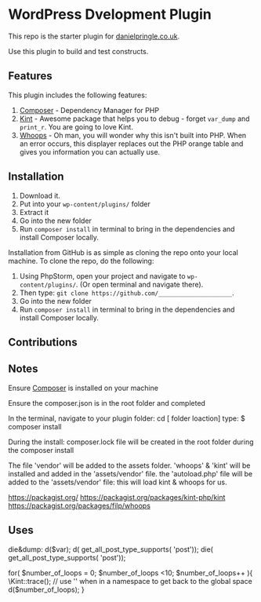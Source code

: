# WordPress Dvelopment Plugin

This repo is the starter plugin for [danielpringle.co.uk](http://danielpringle.co.uk).

Use this plugin to build and test constructs.

## Features

This plugin includes the following features:

1. [Composer](https://getcomposer.org/) - Dependency Manager for PHP
2. [Kint](https://packagist.org/packages/kint-php/kint) - Awesome package that helps you to debug - forget `var_dump` and `print_r`. You are going to love Kint.
3. [Whoops](https://packagist.org/packages/filp/whoops) - Oh man, you will wonder why this isn't built into PHP. When an error occurs, this displayer replaces out the PHP orange table and gives you information you can actually use.

## Installation

1. Download it.
2. Put into your `wp-content/plugins/` folder
3. Extract it
4. Go into the new folder
5. Run `composer install` in terminal to bring in the dependencies and install Composer locally.

Installation from GitHub is as simple as cloning the repo onto your local machine. To clone the repo, do the following:

1. Using PhpStorm, open your project and navigate to `wp-content/plugins/`. (Or open terminal and navigate there).
2. Then type: `git clone https://github.com/_____________________`.
3. Go into the new folder
4. Run `composer install` in terminal to bring in the dependencies and install Composer locally.

## Contributions

## Notes

Ensure [Composer](https://getcomposer.org/) is installed on your machine

Ensure the composer.json is in the root folder and completed

In the terminal, navigate to your plugin folder: cd [ folder loaction]
type: $ composer install

During the install:
composer.lock file will be created in the root folder during the composer install

The file 'vendor' will be added to the assets folder.
'whoops' & 'kint' will be installed and added in the 'assets/vendor' file.
the 'autoload.php' file will be added to the 'assets/vendor' file: this will load kint & whoops for us.

https://packagist.org/
https://packagist.org/packages/kint-php/kint
https://packagist.org/packages/filp/whoops

## Uses

die&dump:
d($var);
d( get_all_post_type_supports( 'post'));
die( get_all_post_type_supports( 'post'));

for( $number_of_loops = 0; $number_of_loops <10; $number_of_loops++ ){
    \Kint::trace();   // use '\' when in a namespace to get back to the global space
    d($number_of_loops);
}
